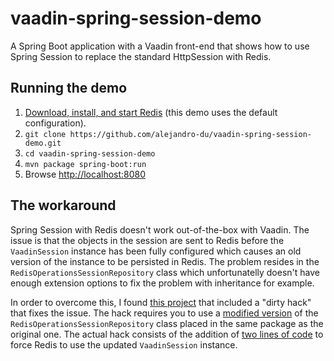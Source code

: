 # vaadin-spring-session-demo
A Spring Boot application with a Vaadin front-end that shows how to use Spring Session to replace the standard HttpSession with Redis.

## Running the demo

1. [Download, install, and start Redis](http://redis.io/download) (this demo uses the default configuration).
2. `git clone https://github.com/alejandro-du/vaadin-spring-session-demo.git`
3. `cd vaadin-spring-session-demo`
4. `mvn package spring-boot:run`
5. Browse <http://localhost:8080>

## The workaround

Spring Session with Redis doesn't work out-of-the-box with Vaadin. The issue is that the objects in the session are sent to Redis before the `VaadinSession` instance has been fully configured which causes an old version of the instance to be persisted in Redis. The problem resides in the `RedisOperationsSessionRepository` class which unfortunatelly doesn't have enough extension options to fix the problem with inheritance for example.

In order to overcome this, I found [this project](https://github.com/khauser/microservices4vaadin) that included a "dirty hack" that fixes the issue. The hack requires you to use a [modified version](https://github.com/alejandro-du/vaadin-spring-session-demo/blob/master/src/main/java/org/springframework/session/data/redis/RedisOperationsSessionRepository.java) of the `RedisOperationsSessionRepository` class placed in the same package as the original one. The actual hack consists of the addition of [two lines of code](https://github.com/alejandro-du/vaadin-spring-session-demo/blob/master/src/main/java/org/springframework/session/data/redis/RedisOperationsSessionRepository.java#L782-L783) to force Redis to use the updated `VaadinSession` instance.

